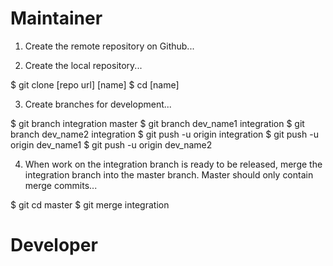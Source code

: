 # Maintainer

1. Create the remote repository on Github...

2. Create the local repository...

$ git clone [repo url] [name]
$ cd [name]

3. Create branches for development...

$ git branch integration master
$ git branch dev_name1 integration
$ git branch dev_name2 integration
$ git push -u origin integration
$ git push -u origin dev_name1
$ git push -u origin dev_name2

4. When work on the integration branch is ready to be released, merge the integration branch into the master branch. Master should only contain merge commits...

$ git cd master
$ git merge integration

# Developer